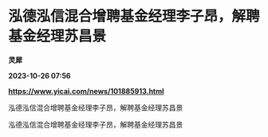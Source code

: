 # 泓德泓信混合增聘基金经理李子昂，解聘基金经理苏昌景
**灵犀**

**2023-10-26 07:56**

**https://www.yicai.com/news/101885913.html**

泓德泓信混合增聘基金经理李子昂，解聘基金经理苏昌景

泓德泓信混合增聘基金经理李子昂，解聘基金经理苏昌景